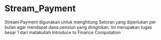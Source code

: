 # Stream_Payment
Stream Payment digunakan untuk menghitung Setoran yang diperlukan per bulan agar mendapat dana pensiun yang diinginkan. Ini merupakan tugas besar 1 dari matakuliah Introduce to Finance Computation
